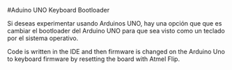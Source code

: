 #Aduino UNO Keyboard Bootloader

Si deseas experimentar usando Arduinos UNO, hay una opción que que es cambiar el bootloader del Arduino UNO para que sea visto como un teclado por el sistema operativo.


Code is written in the IDE and then firmware is changed on the Arduino Uno to keyboard firmware by resetting the board with Atmel Flip.
